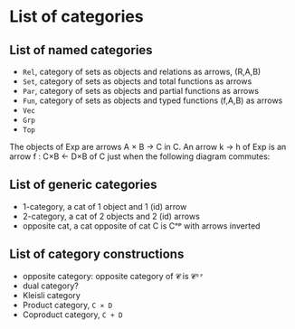 # List of categories

## List of named categories

- `Rel`, category of sets as objects and relations as arrows, (R,A,B)
- `Set`, category of sets as objects and total functions as arrows
- `Par`, category of sets as objects and partial functions as arrows
- `Fun`, category of sets as objects and typed functions (f,A,B) as arrows
- `Vec`
- `Grp`
- `Top`


The objects of Exp are arrows A × B → C in C. An arrow k → h of Exp is an arrow f : C×B ← D×B of C just when the following diagram commutes:

## List of generic categories

- 1-category, a cat of 1 object and 1 (id) arrow
- 2-category, a cat of 2 objects and 2 (id) arrows
- opposite cat, a cat opposite of cat C is Cᵒᵖ with arrows inverted


## List of category constructions

- opposite category: opposite category of `𝓒` is `𝓒ᴼᴾ`
- dual category?
- Kleisli category
- Product category, `C × D`
- Coproduct category, `C + D`
